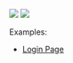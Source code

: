 <!-- default badges list -->
![](https://img.shields.io/endpoint?url=https://codecentral.devexpress.com/api/v1/VersionRange/337085889/22.1.3%2B)
[![](https://img.shields.io/badge/📖_How_to_use_DevExpress_Examples-e9f6fc?style=flat-square)](https://docs.devexpress.com/GeneralInformation/403183)
<!-- default badges end -->
Examples:

- [Login Page](/CS/EditorsLoginPage/)
